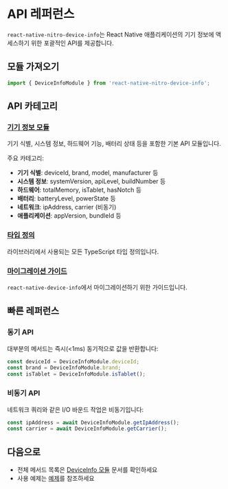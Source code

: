 # API 레퍼런스

`react-native-nitro-device-info`는 React Native 애플리케이션의 기기 정보에 액세스하기 위한 포괄적인 API를 제공합니다.

## 모듈 가져오기

```typescript
import { DeviceInfoModule } from 'react-native-nitro-device-info';
```

## API 카테고리

### [기기 정보 모듈](/api/device-info)

기기 식별, 시스템 정보, 하드웨어 기능, 배터리 상태 등을 포함한 기본 API 모듈입니다.

주요 카테고리:
- **기기 식별**: deviceId, brand, model, manufacturer 등
- **시스템 정보**: systemVersion, apiLevel, buildNumber 등
- **하드웨어**: totalMemory, isTablet, hasNotch 등
- **배터리**: batteryLevel, powerState 등
- **네트워크**: ipAddress, carrier (비동기)
- **애플리케이션**: appVersion, bundleId 등

### [타입 정의](/api/types)

라이브러리에서 사용되는 모든 TypeScript 타입 정의입니다.

### [마이그레이션 가이드](/api/migration)

`react-native-device-info`에서 마이그레이션하기 위한 가이드입니다.

## 빠른 레퍼런스

### 동기 API

대부분의 메서드는 즉시(<1ms) 동기적으로 값을 반환합니다:

```typescript
const deviceId = DeviceInfoModule.deviceId;
const brand = DeviceInfoModule.brand;
const isTablet = DeviceInfoModule.isTablet();
```

### 비동기 API

네트워크 쿼리와 같은 I/O 바운드 작업은 비동기입니다:

```typescript
const ipAddress = await DeviceInfoModule.getIpAddress();
const carrier = await DeviceInfoModule.getCarrier();
```

## 다음으로

- 전체 메서드 목록은 [DeviceInfo 모듈](/api/device-info) 문서를 확인하세요
- 사용 예제는 [예제](/examples/basic-usage)를 참조하세요
